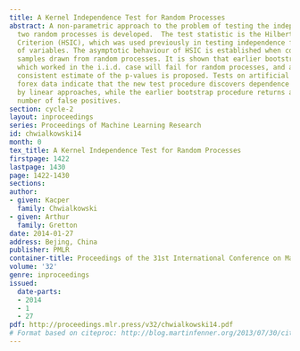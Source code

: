 ```yaml
---
title: A Kernel Independence Test for Random Processes
abstract: A non-parametric approach to the problem of testing the independence of
  two random processes is developed.  The test statistic is the Hilbert-Schmidt Independence
  Criterion (HSIC), which was used previously in testing independence for i.i.d. pairs
  of variables. The asymptotic behaviour of HSIC is established when computed from
  samples drawn from random processes. It is shown that earlier bootstrap procedures
  which worked in the i.i.d. case will fail for random processes, and an alternative
  consistent estimate of the p-values is proposed. Tests on artificial data and real-world
  forex data indicate that the new test procedure discovers dependence which is missed
  by linear approaches, while the earlier bootstrap procedure returns an elevated
  number of false positives.
section: cycle-2
layout: inproceedings
series: Proceedings of Machine Learning Research
id: chwialkowski14
month: 0
tex_title: A Kernel Independence Test for Random Processes
firstpage: 1422
lastpage: 1430
page: 1422-1430
sections: 
author:
- given: Kacper
  family: Chwialkowski
- given: Arthur
  family: Gretton
date: 2014-01-27
address: Bejing, China
publisher: PMLR
container-title: Proceedings of the 31st International Conference on Machine Learning
volume: '32'
genre: inproceedings
issued:
  date-parts:
  - 2014
  - 1
  - 27
pdf: http://proceedings.mlr.press/v32/chwialkowski14.pdf
# Format based on citeproc: http://blog.martinfenner.org/2013/07/30/citeproc-yaml-for-bibliographies/
---
```

